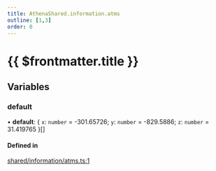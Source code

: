 ```yaml
---
title: AthenaShared.information.atms
outline: [1,3]
order: 0
---
```


# {{ $frontmatter.title }}


## Variables

### default

• **default**: { `x`: `number` = -301.65726; `y`: `number` = -829.5886; `z`: `number` = 31.419765 }[]

#### Defined in

[shared/information/atms.ts:1](https://github.com/Stuyk/altv-athena/blob/6c506bf/src/core/shared/information/atms.ts#L1)
